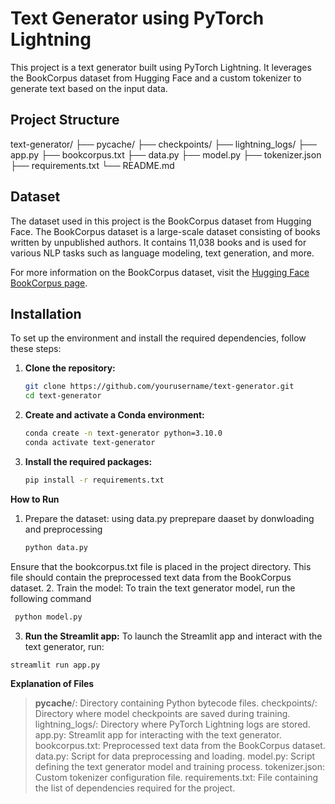 # Text Generator using PyTorch Lightning

This project is a text generator built using PyTorch Lightning. It leverages the BookCorpus dataset from Hugging Face and a custom tokenizer to generate text based on the input data.

## Project Structure

text-generator/
├── pycache/
├── checkpoints/
├── lightning_logs/
├── app.py
├── bookcorpus.txt
├── data.py
├── model.py
├── tokenizer.json
├── requirements.txt
└── README.md


## Dataset

The dataset used in this project is the BookCorpus dataset from Hugging Face. The BookCorpus dataset is a large-scale dataset consisting of books written by unpublished authors. It contains 11,038 books and is used for various NLP tasks such as language modeling, text generation, and more.

For more information on the BookCorpus dataset, visit the [Hugging Face BookCorpus page](https://huggingface.co/datasets/bookcorpus).

## Installation

To set up the environment and install the required dependencies, follow these steps:

1. **Clone the repository:**
   ```bash
   git clone https://github.com/yourusername/text-generator.git
   cd text-generator
2. **Create and activate a Conda environment:**
     ```bash
   conda create -n text-generator python=3.10.0
   conda activate text-generator
3. **Install the required packages:**
    ```bash
    pip install -r requirements.txt

**How to Run**
1. Prepare the dataset:
   using data.py preprepare daaset by donwloading and preprocessing
   ```bash
   python data.py

Ensure that the bookcorpus.txt file is placed in the project directory. This file should contain the preprocessed text data from the BookCorpus dataset.
2. Train the model:
  To train the text generator model, run the following command
   ```bash
    python model.py
   ```
3. **Run the Streamlit app:**
To launch the Streamlit app and interact with the text generator, run:
  ```bash
  streamlit run app.py
  ```

**Explanation of Files**
> __pycache__/: Directory containing Python bytecode files.
> checkpoints/: Directory where model checkpoints are saved during training.
> lightning_logs/: Directory where PyTorch Lightning logs are stored.
> app.py: Streamlit app for interacting with the text generator.
> bookcorpus.txt: Preprocessed text data from the BookCorpus dataset.
> data.py: Script for data preprocessing and loading.
> model.py: Script defining the text generator model and training process.
> tokenizer.json: Custom tokenizer configuration file.
> requirements.txt: File containing the list of dependencies required for the project.

